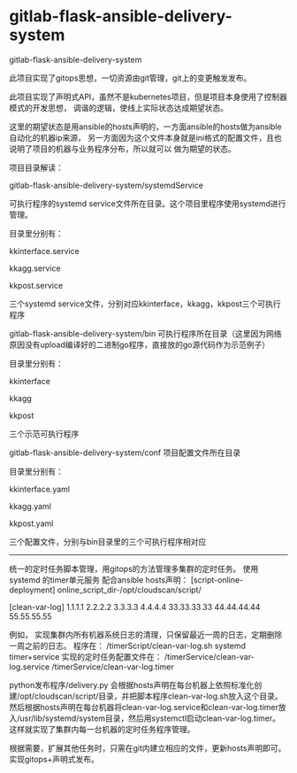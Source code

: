 # gitlab-flask-ansible-delivery-system
gitlab-flask-ansible-delivery-system


此项目实现了gitops思想，一切资源由git管理，git上的变更触发发布。


此项目实现了声明式API，虽然不是kubernetes项目，但是项目本身使用了控制器模式的开发思想，
调谐的逻辑，使线上实际状态达成期望状态。


这里的期望状态是用ansible的hosts声明的，一方面ansible的hosts做为ansible自动化的机器ip来源，
另一方面因为这个文件本身就是ini格式的配置文件，且也说明了项目的机器与业务程序分布，所以就可以
做为期望的状态。



项目目录解读：


gitlab-flask-ansible-delivery-system/systemdService

可执行程序的systemd service文件所在目录。这个项目里程序使用systemd进行管理。

目录里分别有：

kkinterface.service

kkagg.service

kkpost.service

三个systemd service文件，分别对应kkinterface，kkagg，kkpost三个可执行程序




gitlab-flask-ansible-delivery-system/bin    可执行程序所在目录（这里因为网络原因没有upload编译好的二进制go程序，直接放的go源代码作为示范例子）

目录里分别有：

kkinterface

kkagg

kkpost

三个示范可执行程序



gitlab-flask-ansible-delivery-system/conf   项目配置文件所在目录

目录里分别有：

kkinterface.yaml

kkagg.yaml

kkpost.yaml

三个配置文件，分别与bin目录里的三个可执行程序相对应




---------------------------------------------------------------------------------------------------------------------

统一的定时任务脚本管理，用gitops的方法管理多集群的定时任务。
使用systemd 的timer单元服务
配合ansible  hosts声明：
[script-online-deployment]
online_script_dir-/opt/cloudscan/script/

[clean-var-log]
1.1.1.1
2.2.2.2
3.3.3.3
4.4.4.4
33.33.33.33
44.44.44.44
55.55.55.55

例如，
实现集群内所有机器系统日志的清理，只保留最近一周的日志，定期删除一周之前的日志。
程序在：
/timerScript/clean-var-log.sh
systemd timer+service 实现的定时任务配置文件在：
/timerService/clean-var-log.service
/timerService/clean-var-log.timer

python发布程序/delivery.py  会根据hosts声明在每台机器上依照标准化创建/opt/cloudscan/script/目录，并把脚本程序clean-var-log.sh放入这个目录。
然后根据hosts声明在每台机器将clean-var-log.service和clean-var-log.timer放入/usr/lib/systemd/system目录，然后用systemctl启动clean-var-log.timer。
这样就实现了集群内每一台机器的定时任务程序管理。

根据需要，扩展其他任务时，只需在git内建立相应的文件，更新hosts声明即可。实现gitops+声明式发布。
